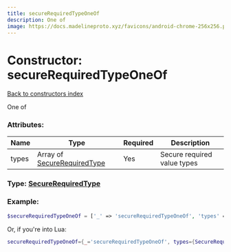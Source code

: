 ```yaml
---
title: secureRequiredTypeOneOf
description: One of
image: https://docs.madelineproto.xyz/favicons/android-chrome-256x256.png
---
```

# Constructor: secureRequiredTypeOneOf  
[Back to constructors index](index.md)



One of

### Attributes:

| Name     |    Type       | Required | Description |
|----------|---------------|----------|-------------|
|types|Array of [SecureRequiredType](../types/SecureRequiredType.md) | Yes|Secure required value types|



### Type: [SecureRequiredType](../types/SecureRequiredType.md)


### Example:

```php
$secureRequiredTypeOneOf = ['_' => 'secureRequiredTypeOneOf', 'types' => [SecureRequiredType, SecureRequiredType]];
```  


Or, if you're into Lua:

```lua
secureRequiredTypeOneOf={_='secureRequiredTypeOneOf', types={SecureRequiredType}}

```


